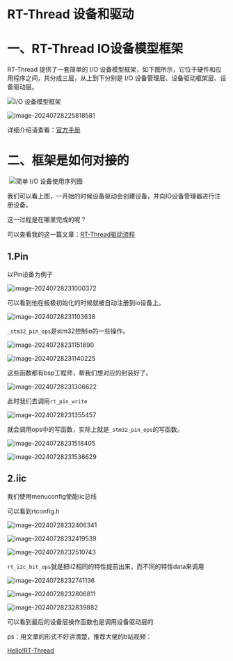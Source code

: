 # RT-Thread 设备和驱动

# 一、RT-Thread IO设备模型框架

RT-Thread 提供了一套简单的 I/O 设备模型框架，如下图所示，它位于硬件和应用程序之间，共分成三层，从上到下分别是 I/O 设备管理层、设备驱动框架层、设备驱动层。

![I/O 设备模型框架](https://www.rt-thread.org/document/site/rt-thread-version/rt-thread-standard/programming-manual/device/figures/io-dev.png)

![image-20240728225818581](https://cdn.jsdelivr.net/gh/CYFS3/Typroa/202407282330796.png)

详细介绍请查看：[官方手册](https://www.rt-thread.org/document/site/#/rt-thread-version/rt-thread-standard/programming-manual/device/device)

# 二、框架是如何对接的

​    ![简单 I/O 设备使用序列图](https://www.rt-thread.org/document/site/rt-thread-version/rt-thread-standard/programming-manual/device/figures/io-call.png)

我们可以看上图，一开始的时候设备驱动会创建设备，并向IO设备管理器进行注册设备。

这一过程是在哪里完成的呢？

可以查看我的这一篇文章：[RT-Thread驱动流程](https://club.rt-thread.org/ask/article/f8f991aaf9f86cce.html)

## 1.Pin

以Pin设备为例子

![image-20240728231000372](https://cdn.jsdelivr.net/gh/CYFS3/Typroa/202407282330797.png)

可以看到他在板极初始化的时候就被自动注册到io设备上。

![image-20240728231103638](https://cdn.jsdelivr.net/gh/CYFS3/Typroa/202407282330798.png)

`_stm32_pin_ops`是stm32控制io的一些操作。

![image-20240728231151890](https://cdn.jsdelivr.net/gh/CYFS3/Typroa/202407282330799.png)

![image-20240728231140225](https://cdn.jsdelivr.net/gh/CYFS3/Typroa/202407282330800.png)

这些函数都有bsp工程师，帮我们想对应的封装好了。

![image-20240728231306622](https://cdn.jsdelivr.net/gh/CYFS3/Typroa/202407282330801.png)

此时我们去调用`rt_pin_write`

![image-20240728231355457](https://cdn.jsdelivr.net/gh/CYFS3/Typroa/202407282330802.png)

就会调用ops中的写函数，实际上就是`_stm32_pin_ops`的写函数。

![image-20240728231518405](https://cdn.jsdelivr.net/gh/CYFS3/Typroa/202407282330803.png)

![image-20240728231536629](https://cdn.jsdelivr.net/gh/CYFS3/Typroa/202407282330804.png)

## 2.iic

我们使用menuconfig使能iic总线

可以看到rtconfig.h

![image-20240728232406341](https://cdn.jsdelivr.net/gh/CYFS3/Typroa/202407282330806.png)

![image-20240728232419539](https://cdn.jsdelivr.net/gh/CYFS3/Typroa/202407282330807.png)

![image-20240728232510743](https://cdn.jsdelivr.net/gh/CYFS3/Typroa/202407282330808.png)

`rt_i2c_bit_ops`就是把ii2相同的特性提前出来，而不同的特性data来调用

![image-20240728232741136](https://cdn.jsdelivr.net/gh/CYFS3/Typroa/202407282330809.png)

![image-20240728232806811](https://cdn.jsdelivr.net/gh/CYFS3/Typroa/202407282330810.png)

![image-20240728232839882](https://cdn.jsdelivr.net/gh/CYFS3/Typroa/202407282330811.png)

可以看到最后的设备层操作函数也是调用设备驱动层的

ps：用文章的形式不好讲清楚，推荐大佬的b站视频：

[Hello!RT-Thread](https://www.bilibili.com/video/BV1SU4y197j7?vd_source=8c1bf9924f2718d7b70c1876a083a32e)
